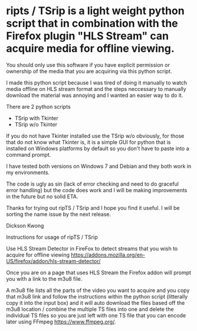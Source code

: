 # ripts / TSrip is a light weight python script that in combination with the Firefox plugin "HLS Stream" can acquire media for offline viewing.  

You should only use this software if you have explicit permission or ownership of the media that you are acquiring via this python script. 

I made this python script because I was tired of doing it manually to watch media offline on HLS stream format and the steps neccessary to manually download the material was annoying and I wanted an easier way to do it.

There are 2 python scripts
* TSrip with Tkinter 
* TSrip w/o Tkinter 

If you do not have Tkinter installed use the TSrip w/o obviously, for those that do not know what Tkinter is, it is a simple GUI for python that is installed on Windows platforms by default so you don't have to paste into a command prompt.

I have tested both versions on Windows 7 and Debian and they both work in my environments.

The code is ugly as sin (lack of error checking and need to do graceful error handling) but the code does work and I will be making improvements in the future but no solid ETA.

Thanks for trying out ripTS / TSrip and I hope you find it useful. I will be sorting the name issue by the next release.

Dickson Kwong

Instructions for usage of ripTS / TSrip

Use HLS Stream Detector in FireFox to detect streams that you wish to acquire for offline viewing
https://addons.mozilla.org/en-US/firefox/addon/hls-stream-detector/

Once you are on a page that uses HLS Stream the Firefox addon will prompt you with a link to the m3u8 file.

A m3u8 file lists all the parts of the video you want to acquire and you copy that m3u8 link and follow the instructions within the python script (litterally copy it into the input box) and it will auto download the files based off the m3u8 location / combine the multiple TS files into one and delete the individual TS files so you are just left with one TS file that you can encode later using FFmpeg https://www.ffmpeg.org/.
